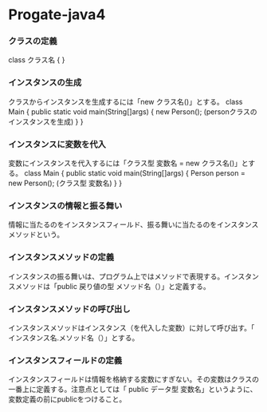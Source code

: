 # Progate-java4
### クラスの定義
class クラス名 {
}
### インスタンスの生成
クラスからインスタンスを生成するには「new クラス名()」とする。
class Main {
  public static void main(String[]args) {
    new Person();
    (personクラスのインスタンスを生成)
  }
}
### インスタンスに変数を代入
変数にインスタンスを代入するには「クラス型 変数名 = new クラス名()」とする。
class Main {
  public static void main(String[]args) {
    Person person = new Person();
    (クラス型 変数名)
  }
}
### インスタンスの情報と振る舞い
情報に当たるのをインスタンスフィールド、振る舞いに当たるのをインスタンスメソッドという。
### インスタンスメソッドの定義
インスタンスの振る舞いは、プログラム上ではメソッドで表現する。インスタンスメソッドは「public 戻り値の型 メソッド名（）」と定義する。
### インスタンスメソッドの呼び出し
インスタンスメソッドはインスタンス（を代入した変数）に対して呼び出す。「 インスタンス名.メソッド名（）」とする。
### インスタンスフィールドの定義
インスタンスフィールドは情報を格納する変数にすぎない。その変数はクラスの一番上に定義する。注意点としては「 public データ型 変数名」というように、変数定義の前にpublicをつけること。
